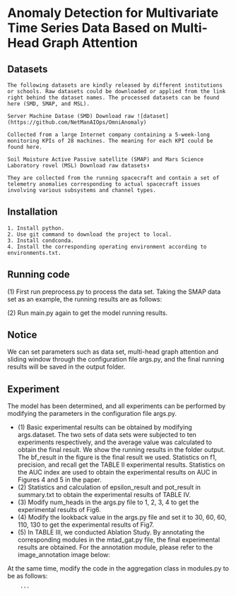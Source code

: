# Anomaly Detection for Multivariate Time Series Data Based on Multi-Head Graph Attention


## Datasets
```
The following datasets are kindly released by different institutions or schools. Raw datasets could be downloaded or applied from the link right behind the dataset names. The processed datasets can be found here (SMD, SMAP, and MSL).

Server Machine Datase (SMD) Download raw ![dataset](https://github.com/NetManAIOps/OmniAnomaly)

Collected from a large Internet company containing a 5-week-long monitoring KPIs of 28 machines. The meaning for each KPI could be found here.

Soil Moisture Active Passive satellite (SMAP) and Mars Science Laboratory rovel (MSL) Download raw datasets⬇️

They are collected from the running spacecraft and contain a set of telemetry anomalies corresponding to actual spacecraft issues involving various subsystems and channel types.
```

## Installation
```
1. Install python.
2. Use git command to download the project to local.
3. Install condconda.
4. Install the corresponding operating environment according to environments.txt.
```

## Running code
(1) First run preprocess.py to process the data set. Taking the SMAP data set as an example, the running results are as follows: <br>

(2) Run main.py again to get the model running results.


## Notice
We can set parameters such as data set, multi-head graph attention and sliding window through the configuration file args.py, and the final running results will be saved in the output folder.


## Experiment
The model has been determined, and all experiments can be performed by modifying the parameters in the configuration file args.py.
* (1) Basic experimental results can be obtained by modifying args.dataset. The two sets of data sets were subjected to ten experiments respectively, and the average value was calculated to obtain the final result. We show the running results in the folder output.
The bf_result in the figure is the final result we used. Statistics on f1, precision, and recall get the TABLE II experimental results. Statistics on the AUC index are used to obtain the experimental results on AUC in Figures 4 and 5 in the paper.
* (2) Statistics and calculation of epsilon_result and pot_result in summary.txt to obtain the experimental results of TABLE IV.
* (3) Modify num_heads in the args.py file to 1, 2, 3, 4 to get the experimental results of Fig6.
* (4) Modify the lookback value in the args.py file and set it to 30, 60, 60, 110, 130 to get the experimental results of Fig7.
* (5) In TABLE III, we conducted Ablation Study. By annotating the corresponding modules in the mtad_gat.py file, the final experimental results are obtained. For the annotation module, please refer to the image_annotation image below:

At the same time, modify the code in the aggregation class in modules.py to be as follows:
```
    '''
     
